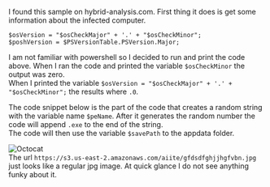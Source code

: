 I found this sample on hybrid-analysis.com.  First thing it does is get some information about the infected computer. 
```powershell$osCheckMinor = [System.Environment]::OSVersion.Version | Select -Expand Minor;
$osVersion = "$osCheckMajor" + '.' + "$osCheckMinor";
$poshVersion = $PSVersionTable.PSVersion.Major;
```


I am not familiar with powershell so I decided to run and print the code above. When I ran the code and printed the variable ```$osCheckMinor``` the output was zero. <br>
When I printed the variable  ```$osVersion = "$osCheckMajor" + '.' + "$osCheckMinor";``` the results where ```.0```.<br>
 
The code snippet below is the part of the code that creates a random string with the variable name ```$peName```. After it generates the random number the code will append ```.exe``` to the end of the string. <br> The code will then use the variable ```$savePath``` to the appdata folder.

![Octocat](https://i.imgur.com/Fa5Qtra.png=100x20)
<br> The url ```https://s3.us-east-2.amazonaws.com/aiite/gfdsdfghjjhgfvbn.jpg``` just looks like a regular jpg image. At quick glance I do not see anything funky about it.<br>

